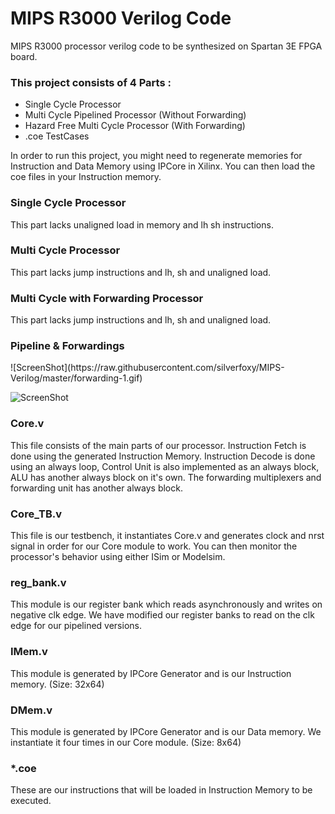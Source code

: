 MIPS R3000 Verilog Code
=======================

MIPS R3000 processor verilog code to be synthesized on Spartan 3E FPGA board.

<h3>This project consists of 4 Parts :</h3>
<ul>
  <li>Single Cycle Processor</li>
  <li>Multi Cycle Pipelined Processor (Without Forwarding)</li>
  <li>Hazard Free Multi Cycle Processor (With Forwarding)</li>
  <li>.coe TestCases</li>
</ul>

In order to run this project, you might need to regenerate memories for Instruction and Data Memory using IPCore in Xilinx. You can then load the coe files in your Instruction memory.

<h3>Single Cycle Processor</h3>
This part lacks unaligned load in memory and lh sh instructions.
<h3>Multi Cycle Processor</h3>
This part lacks jump instructions and lh, sh and unaligned load.
<h3>Multi Cycle with Forwarding Processor</h3>
This part lacks jump instructions and lh, sh and unaligned load.

<h3>Pipeline & Forwardings</h3>
![ScreenShot](https://raw.githubusercontent.com/silverfoxy/MIPS-Verilog/master/forwarding-1.gif)

![ScreenShot](https://raw.githubusercontent.com/silverfoxy/MIPS-Verilog/master/forwarding-2.gif)

<h3>Core.v</h3>
This file consists of the main parts of our processor. Instruction Fetch is done using the generated Instruction Memory. 
Instruction Decode is done using an always loop, Control Unit is also implemented as an always block, ALU has another always block on it's own.
The forwarding multiplexers and forwarding unit has another always block.

<h3>Core_TB.v</h3>
This file is our testbench, it instantiates Core.v and generates clock and nrst signal in order for our Core module to work. You can then monitor the processor's behavior using either ISim or Modelsim.
<h3>reg_bank.v</h3>
This module is our register bank which reads asynchronously and writes on negative clk edge. We have modified our register banks to read on the clk edge for our pipelined versions.
<h3>IMem.v</h3>
This module is generated by IPCore Generator and is our Instruction memory. (Size: 32x64)
<h3>DMem.v</h3>
This module is generated by IPCore Generator and is our Data memory. We instantiate it four times in our Core module. (Size: 8x64)
<h3>*.coe</h3>
These are our instructions that will be loaded in Instruction Memory to be executed.
